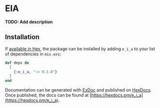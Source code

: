 # EIA

**TODO: Add description**

## Installation

If [available in Hex](https://hex.pm/docs/publish), the package can be installed
by adding `e_i_a` to your list of dependencies in `mix.exs`:

```elixir
def deps do
  [
    {:e_i_a, "~> 0.1.0"}
  ]
end
```

Documentation can be generated with [ExDoc](https://github.com/elixir-lang/ex_doc)
and published on [HexDocs](https://hexdocs.pm). Once published, the docs can
be found at [https://hexdocs.pm/e_i_a](https://hexdocs.pm/e_i_a).

